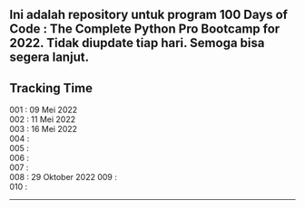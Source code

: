 Ini adalah repository untuk program 100 Days of Code : The Complete Python Pro Bootcamp for 2022. Tidak diupdate tiap hari. Semoga bisa segera lanjut.
---
Tracking Time
---
001 : 09 Mei 2022  
002 : 11 Mei 2022  
003 : 16 Mei 2022  
004 :  
005 :  
006 :  
007 :  
008 : 29 Oktober 2022 
009 :  
010 :  

---